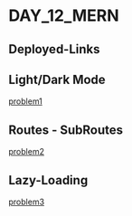 # DAY_12_MERN

## Deployed-Links

## Light/Dark Mode
[problem1](https://day-12-mern-hjvf4z0ig-saitejagolis-projects.vercel.app/)
## Routes - SubRoutes
[problem2](https://day-12-mern-2rcn.vercel.app/)
## Lazy-Loading
[problem3](https://day-12-mern-bazl.vercel.app/)
